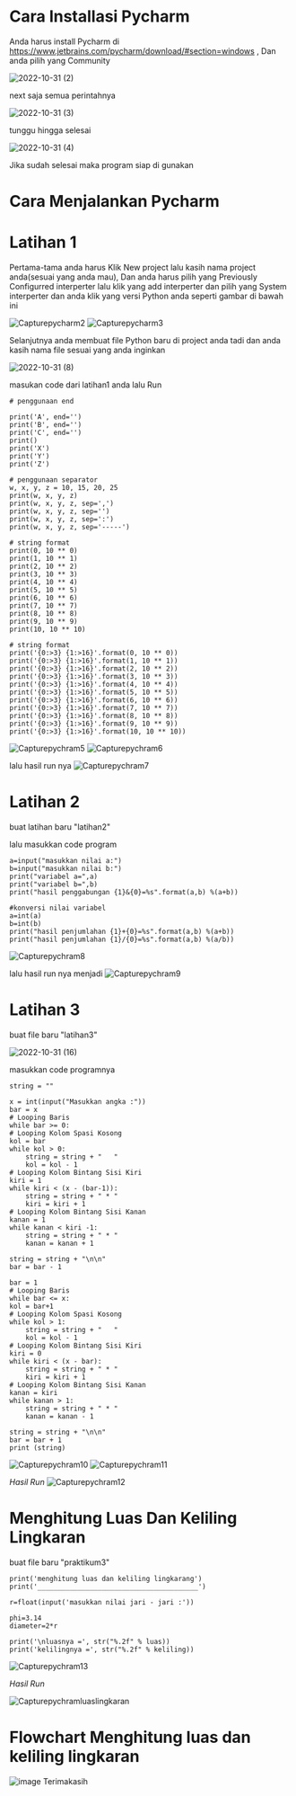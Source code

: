 # Cara Installasi Pycharm
Anda harus install Pycharm di https://www.jetbrains.com/pycharm/download/#section=windows  , Dan anda pilih yang Community

![2022-10-31 (2)](https://user-images.githubusercontent.com/115775237/198932831-83182560-3117-4469-8e45-924b8cd7887d.png)

next saja semua perintahnya 

![2022-10-31 (3)](https://user-images.githubusercontent.com/115775237/198933464-45381f87-f77d-4ace-bc48-0bef2d8e66a0.png)

tunggu hingga selesai

![2022-10-31 (4)](https://user-images.githubusercontent.com/115775237/198933506-e6659704-6c9f-48ea-bdc9-5b44ceadc8a3.png)

Jika sudah selesai maka program siap di gunakan

# Cara Menjalankan Pycharm 
# Latihan 1

Pertama-tama anda harus Klik New project lalu kasih nama project anda(sesuai yang anda mau), Dan anda harus pilih yang Previously Configurred interperter lalu klik yang add interperter dan pilih yang System interperter dan anda klik yang versi Python anda seperti gambar di bawah ini

![Capturepycharm2](https://user-images.githubusercontent.com/116045324/199134451-5985a548-aa07-44a6-9bb5-33113b0f8540.PNG)
![Capturepycharm3](https://user-images.githubusercontent.com/116045324/199134493-6cf96269-e28a-4b37-9c29-a2b816a1404f.PNG)

Selanjutnya anda membuat file Python baru di project anda tadi dan anda kasih nama file sesuai yang anda inginkan

![2022-10-31 (8)](https://user-images.githubusercontent.com/115775237/198934387-0fe36386-208d-4ef2-a31d-075c791a91f7.png)

masukan code dari latihan1 anda lalu Run

	# penggunaan end

	print('A', end='')
	print('B', end='')
	print('C', end='')
	print()
	print('X')
	print('Y')
	print('Z')

	# penggunaan separator
	w, x, y, z = 10, 15, 20, 25
	print(w, x, y, z)
	print(w, x, y, z, sep=',')
	print(w, x, y, z, sep='')
	print(w, x, y, z, sep=':')
	print(w, x, y, z, sep='-----')

	# string format
	print(0, 10 ** 0)
	print(1, 10 ** 1)
	print(2, 10 ** 2)
	print(3, 10 ** 3)
	print(4, 10 ** 4)
	print(5, 10 ** 5)
	print(6, 10 ** 6)
	print(7, 10 ** 7)
	print(8, 10 ** 8)
	print(9, 10 ** 9)
	print(10, 10 ** 10)

	# string format
	print('{0:>3} {1:>16}'.format(0, 10 ** 0))
	print('{0:>3} {1:>16}'.format(1, 10 ** 1))
	print('{0:>3} {1:>16}'.format(2, 10 ** 2))
	print('{0:>3} {1:>16}'.format(3, 10 ** 3))
	print('{0:>3} {1:>16}'.format(4, 10 ** 4))
	print('{0:>3} {1:>16}'.format(5, 10 ** 5))
	print('{0:>3} {1:>16}'.format(6, 10 ** 6))
	print('{0:>3} {1:>16}'.format(7, 10 ** 7))
	print('{0:>3} {1:>16}'.format(8, 10 ** 8))
	print('{0:>3} {1:>16}'.format(9, 10 ** 9))
	print('{0:>3} {1:>16}'.format(10, 10 ** 10))

![Capturepychram5](https://user-images.githubusercontent.com/116045324/199134611-c2a40c34-c3a8-4461-8d9f-d0f5c729acdf.PNG)
![Capturepychram6](https://user-images.githubusercontent.com/116045324/199134640-46f00ee3-f437-4a8c-b80d-4f15073a5363.PNG)

lalu hasil run nya
![Capturepychram7](https://user-images.githubusercontent.com/116045324/199134684-63a848c2-eb3a-4291-8898-ba8e9e665df8.PNG)

# Latihan 2 
buat latihan baru "latihan2"

lalu masukkan code program

	a=input("masukkan nilai a:")
	b=input("masukkan nilai b:")
	print("variabel a=",a)
	print("variabel b=",b)
	print("hasil penggabungan {1}&{0}=%s".format(a,b) %(a+b))

	#konversi nilai variabel
	a=int(a)
	b=int(b)
	print("hasil penjumlahan {1}+{0}=%s".format(a,b) %(a+b))
	print("hasil penjumlahan {1}/{0}=%s".format(a,b) %(a/b))

![Capturepychram8](https://user-images.githubusercontent.com/116045324/199134731-fcc1bd24-089d-4647-8067-17dd35c94cec.PNG)

lalu hasil run nya menjadi
![Capturepychram9](https://user-images.githubusercontent.com/116045324/199134824-2fae603b-2eff-4878-b6fb-f5cff52da432.PNG)

# Latihan 3
buat file baru "latihan3"

![2022-10-31 (16)](https://user-images.githubusercontent.com/115775237/198935852-a75da9bf-dfb4-495d-a952-10d7fe51b41d.png)

masukkan code programnya

	string = ""

	x = int(input("Masukkan angka :"))
	bar = x
	# Looping Baris
	while bar >= 0:
	# Looping Kolom Spasi Kosong
	kol = bar
	while kol > 0:
		string = string + "   "
		kol = kol - 1
	# Looping Kolom Bintang Sisi Kiri
	kiri = 1
	while kiri < (x - (bar-1)):
		string = string + " * "
		kiri = kiri + 1
	# Looping Kolom Bintang Sisi Kanan
	kanan = 1
	while kanan < kiri -1:
		string = string + " * "
		kanan = kanan + 1

	string = string + "\n\n"
	bar = bar - 1

	bar = 1
	# Looping Baris
	while bar <= x:
	kol = bar+1
	# Looping Kolom Spasi Kosong
	while kol > 1:
		string = string + "   "
		kol = kol - 1
	# Looping Kolom Bintang Sisi Kiri
	kiri = 0
	while kiri < (x - bar):
		string = string + " * "
		kiri = kiri + 1
	# Looping Kolom Bintang Sisi Kanan
	kanan = kiri
	while kanan > 1:
		string = string + " * "
		kanan = kanan - 1

	string = string + "\n\n"
	bar = bar + 1
	print (string)

![Capturepychram10](https://user-images.githubusercontent.com/116045324/199135017-abb1b15c-0681-44e9-9f30-c58d6caa694b.PNG)
![Capturepychram11](https://user-images.githubusercontent.com/116045324/199135043-81d10de8-214f-46b7-a7fd-e9aa6e7c4668.PNG)

*Hasil Run*
![Capturepychram12](https://user-images.githubusercontent.com/116045324/199135079-a74b321a-0e25-4fa7-ad61-df1fb306f05e.PNG)

# Menghitung Luas Dan Keliling Lingkaran
buat file baru "praktikum3"

	print('menghitung luas dan keliling lingkarang')
	print('________________________________________')

	r=float(input('masukkan nilai jari - jari :'))

	phi=3.14
	diameter=2*r

	print('\nluasnya =', str("%.2f" % luas))
	print('kelilingnya =', str("%.2f" % keliling))

![Capturepychram13](https://user-images.githubusercontent.com/116045324/199135196-edac84bf-ed8f-4e62-a74b-160639d4cadc.PNG)

*Hasil Run*

![Capturepychramluaslingkaran](https://user-images.githubusercontent.com/116045324/199135240-51fff539-9671-4ad5-ab1d-eae3405952fa.PNG)

# Flowchart Menghitung luas dan keliling lingkaran
![image](https://user-images.githubusercontent.com/116045324/199135408-81c19741-d2b3-4bca-8c32-5e6ea49b4f77.png)
Terimakasih

